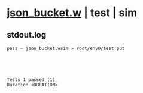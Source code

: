 # [json_bucket.w](../../../../../examples/tests/valid/json_bucket.w) | test | sim

## stdout.log
```log
pass ─ json_bucket.wsim » root/env0/test:put
 




Tests 1 passed (1) 
Duration <DURATION>

```

